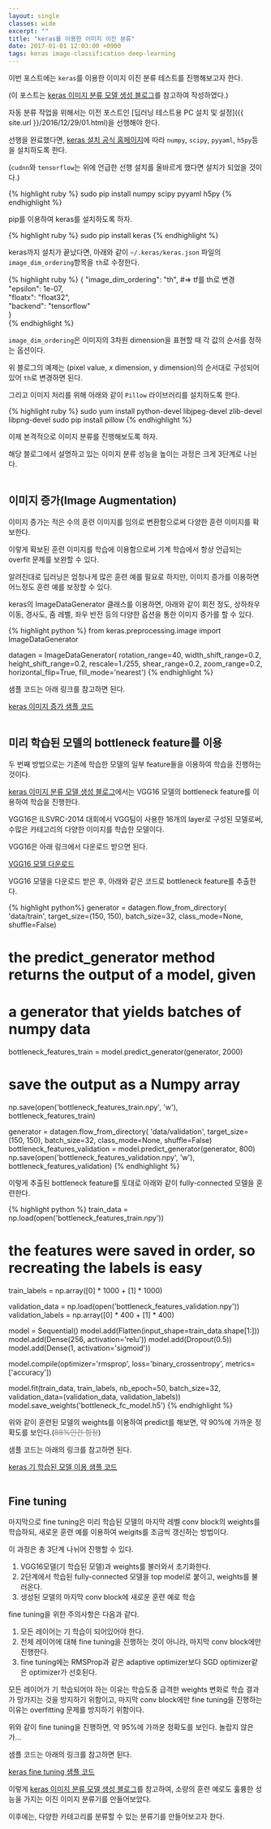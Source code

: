 ```yaml
---
layout: single
classes: wide
excerpt: ""
title: "keras를 이용한 이미지 이진 분류"
date: 2017-01-01 12:03:00 +0900
tags: keras image-classification deep-learning
---
```

이번 포스트에는 `keras`를 이용한 이미지 이진 분류 테스트를 진행해보고자 한다.

(이 포스트는 [keras 이미지 분류 모델 생성 블로그]를 참고하여 작성하였다.)

자동 분류 작업을 위해서는 이전 포스트인 [딥러닝 테스트용 PC 설치 및 설정]({{ site.url }}/2016/12/29/01.html)을 선행해야 한다.

선행을 완료했다면, [keras 설치 공식 홈페이지]에 따라 `numpy`, `scipy`, `pyyaml`, `h5py`등을 설치하도록 한다.

(`cudnn`와 `tensorflow`는 위에 언급한 선행 설치를 올바르게 했다면 설치가 되었을 것이다.)

{% highlight ruby %}
sudo pip install numpy scipy pyyaml h5py
{% endhighlight %}

pip를 이용하여 keras를 설치하도록 하자.

{% highlight ruby %}
sudo pip install keras
{% endhighlight %}

keras까지 설치가 끝났다면, 아래와 같이 `~/.keras/keras.json` 파일의 `image_dim_ordering`항목을 `th`로 수정한다.

{% highlight ruby %}
{
    "image_dim_ordering": "th", #=> tf를 th로 변경
    "epsilon": 1e-07,                                                              
    "floatx": "float32",                                                           
    "backend": "tensorflow"                                                        
}  
{% endhighlight %}

`image_dim_ordering`은 이미지의 3차원 dimension을 표현할 때 각 값의 순서를 정하는 옵션이다. 

위 블로그의 예제는 (pixel value, x dimension, y dimension)의 순서대로 구성되어 있어 `th`로 변경하면 된다.

그리고 이미지 처리를 위해 아래와 같이 `Pillow` 라이브러리를 설치하도록 한다.

{% highlight ruby %}
sudo yum install python-devel libjpeg-devel zlib-devel libpng-devel
sudo pip install pillow
{% endhighlight %}

이제 본격적으로 이미지 분류를 진행해보도록 하자.

해당 블로그에서 설명하고 있는 이미지 분류 성능을 높이는 과정은 크게 3단계로 나뉜다.
<br/><br/>

## 이미지 증가(Image Augmentation)

이미지 증가는 적은 수의 훈련 이미지를 임의로 변환함으로써 다양한 훈련 이미지를 확보한다.

이렇게 확보된 훈련 이미지를 학습에 이용함으로써 기계 학습에서 항상 언급되는 overfit 문제를 보완할 수 있다.

알려진대로 딥러닝은 엄청나게 많은 훈련 예를 필요로 하지만, 이미지 증가를 이용하면 어느정도 훈련 예를 보장할 수 있다.

keras의 ImageDataGenerator 클래스를 이용하면, 아래와 같이 회전 정도, 상하좌우 이동, 경사도, 줌 레벨, 좌우 반전 등의 다양한 옵션을 통한 이미지 증가를 할 수 있다.

{% highlight python %}
from keras.preprocessing.image import ImageDataGenerator

datagen = ImageDataGenerator(
        rotation_range=40,
        width_shift_range=0.2,
        height_shift_range=0.2,
        rescale=1./255,
        shear_range=0.2,
        zoom_range=0.2,
        horizontal_flip=True,
        fill_mode='nearest')
{% endhighlight %}

샘플 코드는 아래 링크를 참고하면 된다.

[keras 이미지 증가 샘플 코드]
<br/><br/>

## 미리 학습된 모델의 bottleneck feature를 이용

두 번째 방법으로는 기존에 학습한 모델의 일부 feature들을 이용하여 학습을 진행하는 것이다.

[keras 이미지 분류 모델 생성 블로그]에서는 VGG16 모델의 bottleneck feature를 이용하여 학습을 진행한다.

VGG16은 ILSVRC-2014 대회에서 VGG팀이 사용한 16개의 layer로 구성된 모델로써, 수많은 카테고리의 다양한 이미지를 학습한 모델이다. 

VGG16은 아래 링크에서 다운로드 받으면 된다.

[VGG16 모델 다운로드]

VGG16 모델을 다운로드 받은 후, 아래와 같은 코드로 bottleneck feature를 추출한다.

{% highlight  python%}
generator = datagen.flow_from_directory(
        'data/train',
        target_size=(150, 150),
        batch_size=32,
        class_mode=None,
        shuffle=False)
# the predict_generator method returns the output of a model, given
# a generator that yields batches of numpy data
bottleneck_features_train = model.predict_generator(generator, 2000)
# save the output as a Numpy array
np.save(open('bottleneck_features_train.npy', 'w'), bottleneck_features_train)

generator = datagen.flow_from_directory(
        'data/validation',
        target_size=(150, 150),
        batch_size=32,
        class_mode=None,
        shuffle=False)
bottleneck_features_validation = model.predict_generator(generator, 800)
np.save(open('bottleneck_features_validation.npy', 'w'), bottleneck_features_validation)
{% endhighlight %}

이렇게 추출된 bottleneck feature를 토대로 아래와 같이 fully-connected 모델을 훈련한다.

{% highlight python %}
train_data = np.load(open('bottleneck_features_train.npy'))
# the features were saved in order, so recreating the labels is easy
train_labels = np.array([0] * 1000 + [1] * 1000)

validation_data = np.load(open('bottleneck_features_validation.npy'))
validation_labels = np.array([0] * 400 + [1] * 400)

model = Sequential()
model.add(Flatten(input_shape=train_data.shape[1:]))
model.add(Dense(256, activation='relu'))
model.add(Dropout(0.5))
model.add(Dense(1, activation='sigmoid'))

model.compile(optimizer='rmsprop',
              loss='binary_crossentropy',
              metrics=['accuracy'])

model.fit(train_data, train_labels,
          nb_epoch=50, batch_size=32,
          validation_data=(validation_data, validation_labels))
model.save_weights('bottleneck_fc_model.h5')
{% endhighlight %}

위와 같이 훈련된 모델의 weights를 이용하여 predict를 해보면, 약 90%에 가까운 정확도를 보인다.(<span style="color:grey">~~88%인건 함정~~</span>)

샘플 코드는 아래의 링크를 참고하면 된다.

[keras 기 학습된 모델 이용 샘플 코드]
<br/><br/>

## Fine tuning

마지막으로 fine tuning은 미리 학습된 모델의 마지막 레벨 conv block의 weights를 학습하되, 새로운 훈련 예를 이용하여 weigits를 조금씩 갱신하는 방법이다.

이 과정은 총 3단계 나뉘어 진행할 수 있다.

1. VGG16모델(기 학습된 모델)과 weights를 불러와서 초기화한다.
1. 2단계에서 학습된 fully-connected 모델을 top model로 붙이고, weights를 불러온다.
1. 생성된 모델의 마지막 conv block에 새로운 훈련 예로 학습

fine tuning을 위한 주의사항은 다음과 같다.

1. 모든 레이어는 기 학습이 되어있어야 한다.
1. 전체 레이어에 대해 fine tuning을 진행하는 것이 아니라, 마지막 conv block에만 진행한다.
1. fine tuning에는 RMSProp과 같은 adaptive optimizer보다 SGD optimizer같은 optimizer가 선호된다.

모든 레이어가 기 학습되어야 하는 이유는 학습도중 급격한 weights 변화로 학습 결과가 망가지는 것을 방지하기 위함이고, 마지막 conv block에만 fine tuning을 진행하는 이유는 overfitting 문제를 방지하기 위함이다.

위와 같이 fine tuning을 진행하면, 약 95%에 가까운 정확도를 보인다. 놀랍지 않은가...

샘플 코드는 아래의 링크를 참고하면 된다.

[keras fine tuning 샘플 코드]

이렇게 [keras 이미지 분류 모델 생성 블로그]를 참고하여, 소량의 훈련 예로도 훌륭한 성능을 가지는 이진 이미지 분류기를 만들어보았다.

이후에는, 다양한 카테고리를 분류할 수 있는 분류기를 만들어보고자 한다.


[keras 설치 공식 홈페이지]: https://keras.io/#installation
[keras 이미지 분류 모델 생성 블로그]: https://blog.keras.io/building-powerful-image-classification-models-using-very-little-data.html
[keras 이미지 증가 샘플 코드]: https://gist.github.com/fchollet/0830affa1f7f19fd47b06d4cf89ed44d
[keras 기 학습된 모델 이용 샘플 코드]: https://gist.github.com/fchollet/f35fbc80e066a49d65f1688a7e99f069
[keras fine tuning 샘플 코드]: https://gist.github.com/fchollet/7eb39b44eb9e16e59632d25fb3119975
[VGG16 모델 다운로드]: https://gist.github.com/baraldilorenzo/07d7802847aaad0a35d3
